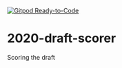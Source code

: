 [![Gitpod Ready-to-Code](https://img.shields.io/badge/Gitpod-Ready--to--Code-blue?logo=gitpod)](https://gitpod.io/#https://github.com/zo0o0ot/2020-draft-scorer) 

# 2020-draft-scorer
Scoring the draft
